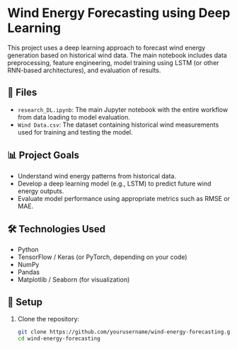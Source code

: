 # Wind Energy Forecasting using Deep Learning

This project uses a deep learning approach to forecast wind energy generation based on historical wind data. The main notebook includes data preprocessing, feature engineering, model training using LSTM (or other RNN-based architectures), and evaluation of results.

## 📂 Files

- `research_DL.ipynb`: The main Jupyter notebook with the entire workflow from data loading to model evaluation.
- `Wind Data.csv`: The dataset containing historical wind measurements used for training and testing the model.

## 📊 Project Goals

- Understand wind energy patterns from historical data.
- Develop a deep learning model (e.g., LSTM) to predict future wind energy outputs.
- Evaluate model performance using appropriate metrics such as RMSE or MAE.

## 🛠 Technologies Used

- Python
- TensorFlow / Keras (or PyTorch, depending on your code)
- NumPy
- Pandas
- Matplotlib / Seaborn (for visualization)

## 🔧 Setup

1. Clone the repository:

   ```bash
   git clone https://github.com/yourusername/wind-energy-forecasting.git
   cd wind-energy-forecasting
